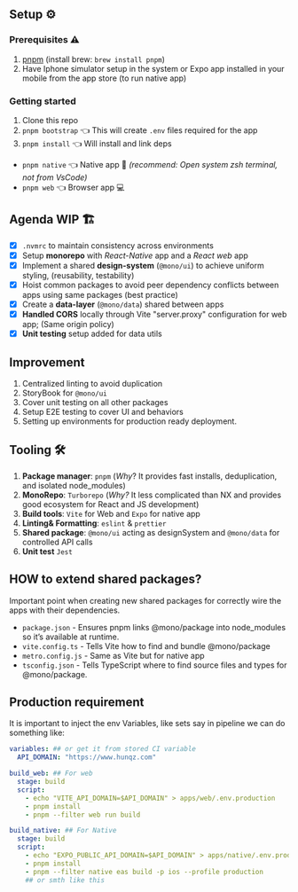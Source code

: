 ## Setup ⚙️

### Prerequisites ⚠️

1. [pnpm](https://pnpm.io/installation) (install brew: `brew install pnpm`)
2. Have Iphone simulator setup in the system or Expo app installed in your mobile from the app store (to run native app)

### Getting started

1. Clone this repo
2. `pnpm bootstrap` 👈 This will create `.env` files required for the app
3. `pnpm install` 👈 Will install and link deps

- `pnpm native` 👈 Native app 📱 _(recommend: Open system zsh terminal, not from VsCode)_
- `pnpm web` 👈 Browser app 💻

## Agenda WIP 🏗️

- [x] `.nvmrc` to maintain consistency across environments
- [x] Setup **monorepo** with _React-Native_ app and a _React web_ app
- [x] Implement a shared **design-system** (`@mono/ui`) to achieve uniform styling, (reusability, testability)
- [x] Hoist common packages to avoid peer dependency conflicts between apps using same packages (best practice)
- [x] Create a **data-layer** (`@mono/data`) shared between apps
- [x] **Handled CORS** locally through Vite "server.proxy" configuration for web app; (Same origin policy)
- [x] **Unit testing** setup added for data utils

## Improvement

1. Centralized linting to avoid duplication
2. StoryBook for `@mono/ui`
3. Cover unit testing on all other packages
4. Setup E2E testing to cover UI and behaviors
5. Setting up environments for production ready deployment.

## Tooling 🛠️

1. **Package manager**: `pnpm` (_Why_? It provides fast installs, deduplication, and isolated node_modules)
2. **MonoRepo**: `Turborepo` (_Why?_ It less complicated than NX and provides good ecosystem for React and JS development)
3. **Build tools**: `Vite` for Web and `Expo` for native app
4. **Linting& Formatting**: `eslint` & `prettier`
5. **Shared package**: `@mono/ui` acting as designSystem and `@mono/data` for controlled API calls
6. **Unit test** `Jest`

## HOW to extend shared packages?

Important point when creating new shared packages for correctly wire the apps with their dependencies.

- `package.json` - Ensures pnpm links @mono/package into node_modules so it’s available at runtime.
- `vite.config.ts` - Tells Vite how to find and bundle @mono/package
- `metro.config.js` - Same as Vite but for native app
- `tsconfig.json` - Tells TypeScript where to find source files and types for @mono/package.

## Production requirement

It is important to inject the env Variables, like sets say in pipeline we can do something like:

```yaml
variables: ## or get it from stored CI variable
  API_DOMAIN: "https://www.hunqz.com"

build_web: ## For web
  stage: build
  script:
    - echo "VITE_API_DOMAIN=$API_DOMAIN" > apps/web/.env.production
    - pnpm install
    - pnpm --filter web run build

build_native: ## For Native
  stage: build
  script:
    - echo "EXPO_PUBLIC_API_DOMAIN=$API_DOMAIN" > apps/native/.env.production
    - pnpm install
    - pnpm --filter native eas build -p ios --profile production
    ## or smth like this
```
